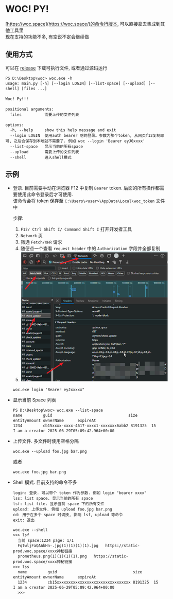 # WOC! PY!

[https://woc.space](https://woc.space/)的命令行版本, 可以直接拿去集成到其他工具里<br>
现在支持的功能不多, 有空说不定会继续做

## 使用方式
可以在 [release](https://github.com/ShiinaRinne/pywoc/releases) 下载可执行文件, 或者通过源码运行
```
PS D:\Desktop\woc> woc.exe -h
usage: main.py [-h] [--login LOGIN] [--list-space] [--upload] [--shell] [files ...]

Woc! Py!!!

positional arguments:
  files          需要上传的文件列表

options:
  -h, --help     show this help message and exit
  --login LOGIN  使用auth bearer 啥的登录。参数为那个token, 从网页f12复制即可, 之后会保存到本地就不需要了. 例如 woc --login 'Bearer eyJ0xxxx'
  --list-space   显示当前的所有space
  --upload       需要上传的文件列表
  --shell        进入shell模式
```

## 示例
- 登录. 
    目前需要手动在浏览器 F12 中复制 `Bearer` token. 后面的所有操作都需要使用此命令登录后才可使用. <br>
    该命令会将 token 保存至 `C:\Users\<user>\AppData\Local\woc_token` 文件中

    步骤: 
    1. `F12/ Ctrl Shift I/ Command Shift I` 打开开发者工具
    2. `Network` 页 
    3. 筛选 `Fetch/XHR` 请求 
    4. 随便点一个查看 `request header` 中的 `Authorization` 字段并全部复制
    5. ![alt text](image.png)
    ```
    woc.exe login "Bearer eyJxxxxx"
    ```

- 显示当前 Space 列表
    ```
    PS D:\Desktop\woc> woc.exe --list-space
    name         guid                                 size     entityAmount ownerName      expireAt
    1234         cb15xxxx-xxxx-4617-xxxx1-xxxxxxx6abb2 8191325  15           I am a creator 2025-06-29T05:09:42.964+00:00
    ```

- 上传文件. 多文件时使用空格分隔
    ```
    woc.exe --upload foo.jpg bar.png
    ```
    或者
    ```
    woc.exe foo.jpg bar.png
    ```
- Shell 模式. 目前支持的命令不多
  ```
  login: 登录. 可以带个 token 作为参数. 例如 login "bearer xxxx"
  lss: list space. 显示当前的所有 space
  lsf: list file. 显示当前 space 下的所有文件
  upload: 上传文件. 例如 upload foo.jpg bar.png
  cd: 用于在多个 space 时切换, 影响 lsf, upload 等命令
  exit: 退出
  ```
  ```
  woc.exe --shell
  >>> lsf
    当前 space:1234 page: 1/1
    FqtwljFaQAAkHn-.jpg(1)(1)(1)(1).jpg   https://static-prod.woc.space/xxxx神秘链接
    prometheus.png(1)(1)(1)(1).png   https://static-prod.woc.space/xxxx神秘链接
  >>> lss
    name         guid                                 size     entityAmount ownerName      expireAt
    1234         cb15xxxxxxxxxxxxxxxxxxxxxxxxxxxxxxxx 8191325  15           I am a creator 2025-06-29T05:09:42.964+00:00
    >>>